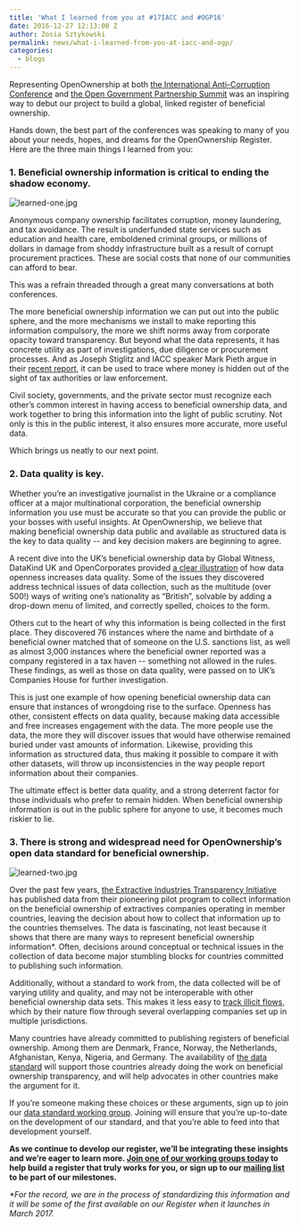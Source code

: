 ```yaml
---
title: 'What I learned from you at #17IACC and #OGP16'
date: 2016-12-27 12:13:00 Z
author: Zosia Sztykowski
permalink: news/what-i-learned-from-you-at-iacc-and-ogp/
categories:
  - blogs
---
```


Representing OpenOwnership at both [the International Anti-Corruption Conference](http://iaccseries.org) and [the Open Government Partnership Summit](https://en.ogpsummit.org/osem/conference/ogp-summit) was an inspiring way to debut our project to build a global, linked register of beneficial ownership.

Hands down, the best part of the conferences was speaking to many of you about your needs, hopes, and dreams for the OpenOwnership Register. Here are the three main things I learned from you:

### 1. Beneficial ownership information is critical to ending the shadow economy.

![learned-one.jpg](/uploads/learned-one.jpg)

Anonymous company ownership facilitates corruption, money laundering, and tax avoidance. The result is underfunded state services such as education and health care, emboldened criminal groups, or millions of dollars in damage from shoddy infrastructure built as a result of corrupt procurement practices. These are social costs that none of our communities can afford to bear.

This was a refrain threaded through a great many conversations at both conferences.

The more beneficial ownership information we can put out into the public sphere, and the more mechanisms we install to make reporting this information compulsory, the more we shift norms away from corporate opacity toward transparency. But beyond what the data represents, it has concrete utility as part of investigations, due diligence or procurement processes. And as Joseph Stiglitz and IACC speaker Mark Pieth argue in their [recent report](https://www.documentcloud.org/documents/3219549-Stiglitz-and-Pieth-Overcoming-the-Shadow-Economy.html), it can be used to trace where money is hidden out of the sight of tax authorities or law enforcement.

Civil society, governments, and the private sector must recognize each other’s common interest in having access to beneficial ownership data, and work together to bring this information into the light of public scrutiny. Not only is this in the public interest, it also ensures more accurate, more useful data.

Which brings us neatly to our next point.

### 2. Data quality is key.

Whether you’re an investigative journalist in the Ukraine or a compliance officer at a major multinational corporation, the beneficial ownership information you use must be accurate so that you can provide the public or your bosses with useful insights. At OpenOwnership, we believe that making beneficial ownership data public and available as structured data is the key to data quality -- and key decision makers are beginning to agree.

A recent dive into the UK’s beneficial ownership data by Global Witness, DataKind UK and OpenCorporates provided [a clear illustration](https://www.globalwitness.org/en/blog/what-does-uk-beneficial-ownership-data-show-us/) of how data openness increases data quality. Some of the issues they discovered address technical issues of data collection, such as the multitude (over 500!) ways of writing one’s nationality as “British”, solvable by adding a drop-down menu of limited, and correctly spelled, choices to the form.

Others cut to the heart of why this information is being collected in the first place. They discovered 76 instances where the name and birthdate of a beneficial owner matched that of someone on the U.S. sanctions list, as well as almost 3,000 instances where the beneficial owner reported was a company registered in a tax haven -- something not allowed in the rules. These findings, as well as those on data quality, were passed on to UK’s Companies House for further investigation.

This is just one example of how opening beneficial ownership data can ensure that instances of wrongdoing rise to the surface. Openness has other, consistent effects on data quality, because making data accessible and free increases engagement with the data. The more people use the data, the more they will discover issues that would have otherwise remained buried under vast amounts of information. Likewise, providing this information as structured data, thus making it possible to compare it with other datasets, will throw up inconsistencies in the way people report information about their companies.

The ultimate effect is better data quality, and a strong deterrent factor for those individuals who prefer to remain hidden. When beneficial ownership information is out in the public sphere for anyone to use, it becomes much riskier to lie.

### 3. There is strong and widespread need for OpenOwnership’s open data standard for beneficial ownership.
![learned-two.jpg](/uploads/learned-two.jpg)

Over the past few years, [the Extractive Industries Transparency Initiative](eiti.org) has published data from their pioneering pilot program to collect information on the beneficial ownership of extractives companies operating in member countries, leaving the decision about how to collect that information up to the countries themselves. The data is fascinating, not least because it shows that there are many ways to represent beneficial ownership information\*. Often, decisions around conceptual or technical issues in the collection of data become major stumbling blocks for countries committed to publishing such information.

Additionally, without a standard to work from, the data collected will be of varying utility and quality, and may not be interoperable with other beneficial ownership data sets. This makes it less easy to [track illicit flows](https://financialtransparency.org/no-easy-task/), which by their nature flow through several overlapping companies set up in multiple jurisdictions.

Many countries have already committed to publishing registers of beneficial ownership. Among them are Denmark, France, Norway, the Netherlands, Afghanistan, Kenya, Nigeria, and Germany. The availability of [the data standard](http://openownership.org/news/coming-soon-a-beneficial-ownership-data-standard/) will support those countries already doing the work on beneficial ownership transparency, and will help advocates in other countries make the argument for it.

If you’re someone making these choices or these arguments, sign up to join our [data standard working group](https://docs.google.com/a/openownership.org/forms/d/e/1FAIpQLSdRSmSUxyyv2t1k3vWXZ_3EhTW_f603MeGxgyjKnbNNE9vvbQ/viewform?c=0&w=1). Joining will ensure that you’re up-to-date on the development of our standard, and that you’re able to feed into that development yourself.


**As we continue to develop our register, we’ll be integrating these insights and we’re eager to learn more. [Join one of our working groups today](http://openownership.org/get-involved/) to help build a register that truly works for you, or sign up to our [mailing list](http://eepurl.com/bWAo5z) to be part of our milestones.**

*\*For the record, we are in the process of standardizing this information and it will be some of the first available on our Register when it launches in March 2017.*
